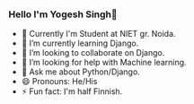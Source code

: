 ### Hello I'm Yogesh Singh👋

- 🔭 Currently I'm Student at NIET gr. Noida.
- 🌱 I’m currently learning Django.
- 👯 I’m looking to collaborate on Django.
- 🤔 I’m looking for help with Machine learning.
- 💬 Ask me about Python/Django.
- 😄 Pronouns: He/His
- ⚡ Fun fact: I'm half Finnish.
